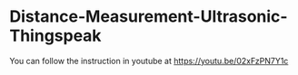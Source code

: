 # Distance-Measurement-Ultrasonic-Thingspeak

You can follow the instruction in youtube at https://youtu.be/02xFzPN7Y1c
